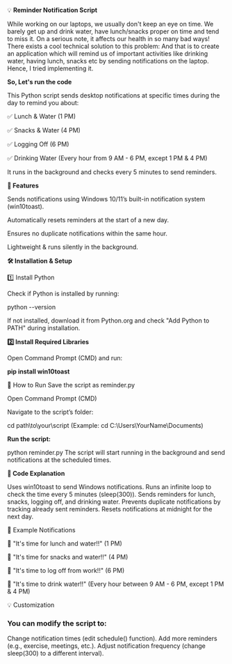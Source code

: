 💡  **Reminder Notification Script**

While working on our laptops, we usually don't keep an eye on time. 
We barely get up and drink water, have lunch/snacks proper on time and tend to miss it. On a serious note, it affects our health in so many bad ways!
There exists a cool technical solution to this problem:
And that is to create an application which will remind us of important activities like drinking water, having lunch, snacks etc by sending notifications on the laptop. Hence, I tried implementing it.

**So, Let's run the code**

This Python script sends desktop notifications at specific times during the day to remind you about:

✅ Lunch & Water (1 PM)

✅ Snacks & Water (4 PM)

✅ Logging Off (6 PM)

✅ Drinking Water (Every hour from 9 AM - 6 PM, except 1 PM & 4 PM)

It runs in the background and checks every 5 minutes to send reminders.

**📌 Features**

Sends notifications using Windows 10/11’s built-in notification system (win10toast).

Automatically resets reminders at the start of a new day.

Ensures no duplicate notifications within the same hour.

Lightweight & runs silently in the background.

**🛠️ Installation & Setup**

1️⃣ Install Python

Check if Python is installed by running:

python --version

If not installed, download it from Python.org and check "Add Python to PATH" during installation.

**2️⃣ Install Required Libraries**

Open Command Prompt (CMD) and run:

**pip install win10toast**

🚀 How to Run
Save the script as reminder.py

Open Command Prompt (CMD)

Navigate to the script’s folder:

cd path\to\your\script
(Example: cd C:\Users\YourName\Documents)

**Run the script:**


python reminder.py
The script will start running in the background and send notifications at the scheduled times.

**📜 Code Explanation**

Uses win10toast to send Windows notifications.
Runs an infinite loop to check the time every 5 minutes (sleep(300)).
Sends reminders for lunch, snacks, logging off, and drinking water.
Prevents duplicate notifications by tracking already sent reminders.
Resets notifications at midnight for the next day.

🎯 Example Notifications

🔔 "It's time for lunch and water!!" (1 PM)

🔔 "It's time for snacks and water!!" (4 PM)

🔔 "It's time to log off from work!!" (6 PM)

🔔 "It's time to drink water!!" (Every hour between 9 AM - 6 PM, except 1 PM & 4 PM)

💡 Customization

### You can modify the script to:

Change notification times (edit schedule() function).
Add more reminders (e.g., exercise, meetings, etc.).
Adjust notification frequency (change sleep(300) to a different interval).
